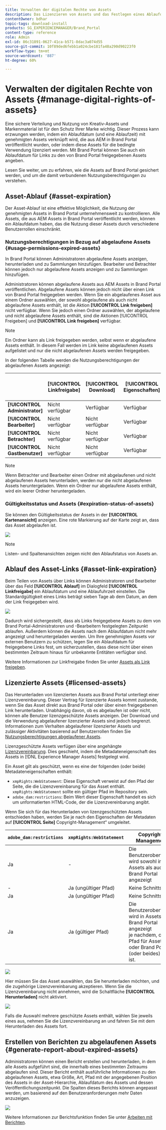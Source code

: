```yaml
---
title: Verwalten der digitalen Rechte von Assets
description: Das Lizenzieren von Assets und das Festlegen eines Ablaufdatums für Assets und freigegebene Links ermöglichen eine kontrollierte Asset-Nutzung und den Schutz dieser Assets.
contentOwner: bdhar
topic-tags: download-install
products: SG_EXPERIENCEMANAGER/Brand_Portal
content-type: reference
role: Admin
exl-id: 86c31891-0627-41ca-b571-8dac3a074d55
source-git-commit: 10f89ded6febb1a024cbe181fa48a290d90223f0
workflow-type: tm+mt
source-wordcount: '887'
ht-degree: 60%

---
```


# Verwalten der digitalen Rechte von Assets {#manage-digital-rights-of-assets}

Eine sichere Verteilung und Nutzung von Kreativ-Assets und Markenmaterial ist für den Schutz Ihrer Marke wichtig. Dieser Prozess kann erzwungen werden, indem ein Ablaufdatum (und eine Ablaufzeit) mit genehmigten Assets verknüpft wird, die aus AEM in Brand Portal veröffentlicht wurden, oder indem diese Assets für die bedingte Verwendung lizenziert werden. Mit Brand Portal können Sie auch ein Ablaufdatum für Links zu den von Brand Portal freigegebenen Assets angeben.

Lesen Sie weiter, um zu erfahren, wie die Assets auf Brand Portal gesichert werden, und um die damit verbundenen Nutzungsberechtigungen zu verstehen.

## Asset-Ablauf {#asset-expiration}

Der Asset-Ablauf ist eine effektive Möglichkeit, die Nutzung der genehmigten Assets in Brand Portal unternehmensweit zu kontrollieren. Alle Assets, die aus AEM Assets in Brand Portal veröffentlicht werden, können ein Ablaufdatum haben, das die Nutzung dieser Assets durch verschiedene Benutzerrollen einschränkt.

### Nutzungsberechtigungen in Bezug auf abgelaufene Assets {#usage-permissions-expired-assets}

In Brand Portal können Administratoren abgelaufene Assets anzeigen, herunterladen und zu Sammlungen hinzufügen. Bearbeiter und Betrachter können jedoch nur abgelaufene Assets anzeigen und zu Sammlungen hinzufügen.

Administratoren können abgelaufene Assets aus AEM Assets in Brand Portal veröffentlichen. Abgelaufene Assets können jedoch nicht über einen Link von Brand Portal freigegeben werden. Wenn Sie ein abgelaufenes Asset aus einem Ordner auswählen, der sowohl abgelaufene als auch nicht abgelaufene Assets enthält, ist die Aktion **[!UICONTROL Link freigeben]** nicht verfügbar. Wenn Sie jedoch einen Ordner auswählen, der abgelaufene und nicht abgelaufene Assets enthält, sind die Aktionen [!UICONTROL Freigeben] und **[!UICONTROL Link freigeben]** verfügbar.

>[!NOTE]
>
>Ein Ordner kann als Link freigegeben werden, selbst wenn er abgelaufene Assets enthält. In diesem Fall werden im Link keine abgelaufenen Assets aufgelistet und nur die nicht abgelaufenen Assets werden freigegeben.

In der folgenden Tabelle werden die Nutzungsberechtigungen der abgelaufenen Assets angezeigt:

|   | **[!UICONTROL Linkfreigabe]** | **[!UICONTROL Download]** | **[!UICONTROL Eigenschaften]** | **[!UICONTROL Zu Sammlung hinzufügen]** | **[!UICONTROL Löschen]** |
|---|---|---|---|---|---|
| **[!UICONTROL Administrator]** | Nicht verfügbar | Verfügbar | Verfügbar | Verfügbar | Verfügbar |
| **[!UICONTROL Bearbeiter]** | Nicht verfügbar | Nicht verfügbar | Verfügbar | Verfügbar | Nicht verfügbar |
| **[!UICONTROL Betrachter]** | Nicht verfügbar | Nicht verfügbar | Verfügbar | Verfügbar | Nicht verfügbar |
| **[!UICONTROL Gastbenutzer]** | Nicht verfügbar | Nicht verfügbar | Verfügbar | Verfügbar | Nicht verfügbar |

>[!NOTE]
>
>Wenn Betrachter und Bearbeiter einen Ordner mit abgelaufenen und nicht abgelaufenen Assets herunterladen, werden nur die nicht abgelaufenen Assets heruntergeladen. Wenn ein Ordner nur abgelaufene Assets enthält, wird ein leerer Ordner heruntergeladen.

### Gültigkeitsstatus und Assets {#expiration-status-of-assets}

Sie können den Gültigkeitsstatus der Assets in der **[!UICONTROL Kartenansicht]** anzeigen. Eine rote Markierung auf der Karte zeigt an, dass das Asset abgelaufen ist.

![](assets/expired_assets_cardview.png)

>[!NOTE]
>
>Listen- und Spaltenansichten zeigen nicht den Ablaufstatus von Assets an.

## Ablauf des Asset-Links {#asset-link-expiration}

Beim Teilen von Assets über Links können Administratoren und Bearbeiter über das Feld **[!UICONTROL Ablauf]** im Dialogfeld **[!UICONTROL Linkfreigabe]** ein Ablaufdatum und eine Ablaufuhrzeit einstellen. Die Standardgültigkeit eines Links beträgt sieben Tage ab dem Datum, an dem der Link freigegeben wird.

![](assets/asset-link-sharing.png)

Dadurch wird sichergestellt, dass als Links freigegebene Assets zu dem von Brand Portal-Administratoren und -Bearbeitern festgelegten Zeitpunkt ablaufen. Außerdem können die Assets nach dem Ablaufdatum nicht mehr angezeigt und heruntergeladen werden. Um Ihre genehmigten Assets vor externen Benutzern zu schützen, legen Sie ein Ablaufdatum für freigegebene Links fest, um sicherzustellen, dass diese nicht über einen bestimmten Zeitraum hinaus für unbekannte Entitäten verfügbar sind.

Weitere Informationen zur Linkfreigabe finden Sie unter [Assets als Link freigeben](../using/brand-portal-link-share.md).

## Lizenzierte Assets {#licensed-assets}

Das Herunterladen von lizenzierten Assets aus Brand Portal unterliegt einer Lizenzvereinbarung. Dieser Vertrag für lizenzierte Assets kommt zustande, wenn Sie das Asset direkt aus Brand Portal oder über einen freigegebenen Link herunterladen. Unabhängig davon, ob es abgelaufen ist oder nicht, können alle Benutzer lizenzgeschützte Assets anzeigen. Der Download und die Verwendung abgelaufener lizenzierter Assets sind jedoch begrenzt. Informationen zum Verhalten abgelaufener lizenzierter Assets und zulässiger Aktivitäten basierend auf Benutzerrollen finden Sie [Nutzungsberechtigungen abgelaufener Assets](../using/manage-digital-rights-of-assets.md#usage-permissions-expired-assets).

Lizenzgeschützte Assets verfügen über eine angehängte [Lizenzvereinbarung](https://experienceleague.adobe.com/de/docs/experience-manager-65/content/assets/administer/drm). Dies geschieht, indem die Metadateneigenschaft des Assets in [!DNL Experience Manager Assets] festgelegt wird.

Ein Asset gilt als geschützt, wenn es eine der folgenden (oder beide) Metadateneigenschaften enthält:

* `xmpRights:WebStatement`: Diese Eigenschaft verweist auf den Pfad der Seite, die die Lizenzvereinbarung für das Asset enthält. `xmpRights:WebStatement` sollte ein gültiger Pfad im Repository sein.
* `adobe_dam:restrictions`: Beim Wert dieser Eigenschaft handelt es sich um unformatierten HTML-Code, der die Lizenzvereinbarung angibt.


Wenn Sie sich für das Herunterladen von lizenzgeschützten Assets entschieden haben, werden Sie je nach den Eigenschaften der Metadaten auf **[!UICONTROL Seite]** Copyright-Management“ umgeleitet.

| `adobe_dam:restrictions` | `xmpRights:WebStatement` | Copyright-Management |
| --- | --- | --- |
| Ja | - | Die Benutzeroberfläche wird sowohl in Assets als auch in Brand Portal angezeigt |
| - | Ja (ungültiger Pfad) | Keine Schnittstelle |
| Ja | Ja (ungültiger Pfad) | Keine Schnittstelle |
| Ja | Ja (gültiger Pfad) | Die Benutzeroberfläche wird in Assets oder Brand Portal angezeigt</br> je nachdem, ob der Pfad für Assets oder Brand Portal (oder beides) gültig ist. |

![](assets/asset-copyright-mgmt.png)

Hier müssen Sie das Asset auswählen, das Sie herunterladen möchten, und die zugehörige Lizenzvereinbarung akzeptieren. Wenn Sie die Lizenzvereinbarung nicht annehmen, wird die Schaltfläche **[!UICONTROL Herunterladen]** nicht aktiviert.

![](assets/licensed-asset-download-2.png)

Falls die Auswahl mehrere geschützte Assets enthält, wählen Sie jeweils eines aus, nehmen Sie die Lizenzvereinbarung an und fahren Sie mit dem Herunterladen des Assets fort.

## Erstellen von Berichten zu abgelaufenen Assets {#generate-report-about-expired-assets}

Administratoren können einen Bericht erstellen und herunterladen, in dem alle Assets aufgeführt sind, die innerhalb eines bestimmten Zeitraums abgelaufen sind. Dieser Bericht enthält ausführliche Informationen zu den abgelaufenen Assets, etwa Größe, Art, Pfad mit der angegebenen Position des Assets in der Asset-Hierarchie, Ablaufdatum des Assets und dessen Veröffentlichungszeitpunkt. Die Spalten dieses Berichts können angepasst werden, um basierend auf den Benutzeranforderungen mehr Daten anzuzeigen.

![](assets/assets-expired.png)

Weitere Informationen zur Berichtsfunktion finden Sie unter [Arbeiten mit Berichten](../using/brand-portal-reports.md#work-with-reports).

